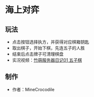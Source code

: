 # 海上对弈

## 玩法

* 点击按钮选择执方，并获得对应棋箱钥匙
* 取出棋子，开始下棋，先连五子的人胜
* 结束后点击牌子可清理棋盘
* 实况视频：[竹萌服务器日记01 五子棋](https://www.bilibili.com/video/av10073382)

## 制作

* 作者：MineCrocodile

